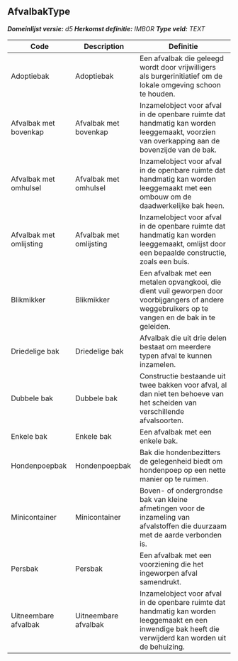 ﻿## AfvalbakType

*__Domeinlijst versie:__ d5*
*__Herkomst definitie:__ IMBOR*
*__Type veld:__ TEXT*

|__Code__ |__Description__ |__Definitie__	|
|	---	|	---	|   ---	| 
| Adoptiebak | Adoptiebak | Een afvalbak die geleegd wordt door vrijwilligers als burgerinitiatief om de lokale omgeving schoon te houden. |
| Afvalbak met bovenkap | Afvalbak met bovenkap | Inzamelobject voor afval in de openbare ruimte dat handmatig kan worden leeggemaakt, voorzien van overkapping aan de bovenzijde van de bak. |
| Afvalbak met omhulsel | Afvalbak met omhulsel | Inzamelobject voor afval in de openbare ruimte dat handmatig kan worden leeggemaakt met een ombouw om de daadwerkelijke bak heen. |
| Afvalbak met omlijsting | Afvalbak met omlijsting | Inzamelobject voor afval in de openbare ruimte dat handmatig kan worden leeggemaakt, omlijst door een bepaalde constructie, zoals een buis. |
| Blikmikker | Blikmikker | Een afvalbak met een metalen opvangkooi, die dient vuil geworpen door voorbijgangers of andere weggebruikers op te vangen en de bak in te geleiden. |
| Driedelige bak | Driedelige bak | Afvalbak die uit drie delen bestaat om meerdere typen afval te kunnen inzamelen. |
| Dubbele bak | Dubbele bak | Constructie bestaande uit twee bakken voor afval, al dan niet ten behoeve van het scheiden van verschillende afvalsoorten. |
| Enkele bak | Enkele bak | Een afvalbak met een enkele bak. |
| Hondenpoepbak | Hondenpoepbak | Bak die hondenbezitters de gelegenheid biedt om hondenpoep op een nette manier op te ruimen. |
| Minicontainer | Minicontainer | Boven- of ondergrondse bak van kleine afmetingen voor de inzameling van afvalstoffen die duurzaam met de aarde verbonden is. |
| Persbak | Persbak | Een afvalbak met een voorziening die het ingeworpen afval samendrukt. |
| Uitneembare afvalbak | Uitneembare afvalbak | Inzamelobject voor afval in de openbare ruimte dat handmatig kan worden leeggemaakt en een inwendige bak heeft die verwijderd kan worden uit de behuizing. |
